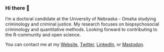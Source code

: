 ### Hi there 👋

I’m a doctoral candidate at the University of Nebraska - Omaha studying criminology and criminal justice. My research focuses on biopsychosocial criminology and quantitative methods. Looking forward to contributing to the R-community and open science. 

You can contact me at my <a href = "https://www.nicholasvietto.com" >Website</a>, <a href = "https://twitter.com/ViettoNicholas">Twitter</a>, <a href = "http://www.linkedin.com/in/nicholas-vietto">LinkedIn</a>, or <a rel="me" href="https://fosstodon.org/@nvietto">Mastodon</a>.


  



